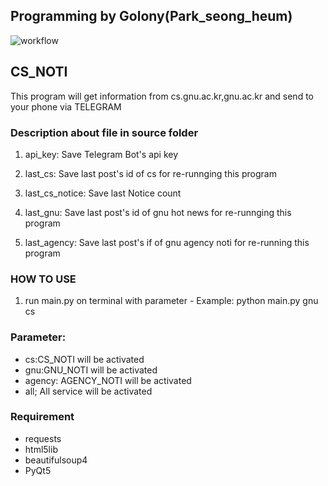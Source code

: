 ## Programming by Golony(Park_seong_heum)
![workflow](https://github.com/golony6449/CS_NOTI/actions/workflows/aws_ecr_deploy.yml/badge.svg)
## CS_NOTI

This program will get information from cs.gnu.ac.kr,gnu.ac.kr and send to your phone via TELEGRAM

### Description about file in source folder
1. api_key: Save Telegram Bot's api key

2. last_cs: Save last post's id of cs for re-runnging this program

3. last_cs_notice: Save last Notice count

4. last_gnu: Save last post's id of gnu hot news for re-runnging this program

5. last_agency: Save last post's if of gnu agency noti for re-running this program

### HOW TO USE
1. run main.py on terminal with parameter - Example: python main.py gnu cs

### Parameter:
* cs:CS_NOTI will be activated
* gnu:GNU_NOTI will be activated
* agency: AGENCY_NOTI will be activated
* all; All service will be activated

### Requirement
* requests
* html5lib
* beautifulsoup4
* PyQt5